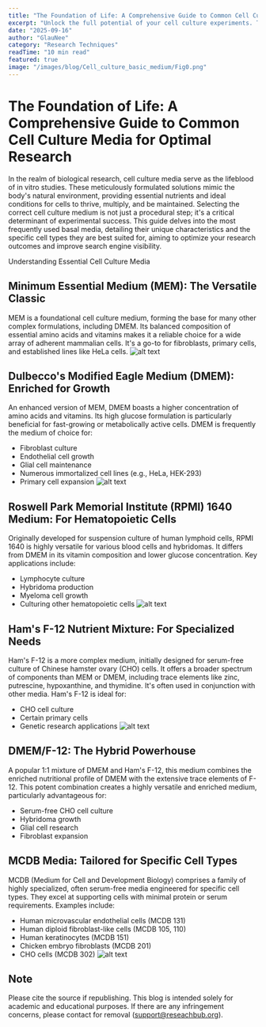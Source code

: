 ```yaml
---
title: "The Foundation of Life: A Comprehensive Guide to Common Cell Culture Media for Optimal Research"
excerpt: "Unlock the full potential of your cell culture experiments. This blog post demystifies common cell culture media, providing a clear overview of popular options like DMEM, RPMI, and Ham's F-12. Learn how to select the right medium to ensure the optimal growth and health of your specific cell types"
date: "2025-09-16"
author: "GlauNee"
category: "Research Techniques"
readTime: "10 min read"
featured: true
image: "/images/blog/Cell_culture_basic_medium/Fig0.png"
---
```

# The Foundation of Life: A Comprehensive Guide to Common Cell Culture Media for Optimal Research

In the realm of biological research, cell culture media serve as the lifeblood of in vitro studies. These meticulously formulated solutions mimic the body's natural environment, providing essential nutrients and ideal conditions for cells to thrive, multiply, and be maintained. Selecting the correct cell culture medium is not just a procedural step; it's a critical determinant of experimental success. This guide delves into the most frequently used basal media, detailing their unique characteristics and the specific cell types they are best suited for, aiming to optimize your research outcomes and improve search engine visibility.

Understanding Essential Cell Culture Media

## Minimum Essential Medium (MEM): The Versatile Classic
MEM is a foundational cell culture medium, forming the base for many other complex formulations, including DMEM. Its balanced composition of essential amino acids and vitamins makes it a reliable choice for a wide array of adherent mammalian cells. It's a go-to for fibroblasts, primary cells, and established lines like HeLa cells.
![alt text](/images/blog/Cell_culture_basic_medium/Fig1.png)

## Dulbecco's Modified Eagle Medium (DMEM): Enriched for Growth
An enhanced version of MEM, DMEM boasts a higher concentration of amino acids and vitamins. Its high glucose formulation is particularly beneficial for fast-growing or metabolically active cells. DMEM is frequently the medium of choice for:
- Fibroblast culture
- Endothelial cell growth
- Glial cell maintenance
- Numerous immortalized cell lines (e.g., HeLa, HEK-293)
- Primary cell expansion
![alt text](/images/blog/Cell_culture_basic_medium/Fig2.png)

## Roswell Park Memorial Institute (RPMI) 1640 Medium: For Hematopoietic Cells
Originally developed for suspension culture of human lymphoid cells, RPMI 1640 is highly versatile for various blood cells and hybridomas. It differs from DMEM in its vitamin composition and lower glucose concentration. Key applications include:
- Lymphocyte culture
- Hybridoma production
- Myeloma cell growth
- Culturing other hematopoietic cells
![alt text](/images/blog/Cell_culture_basic_medium/Fig3.png)

## Ham's F-12 Nutrient Mixture: For Specialized Needs
Ham's F-12 is a more complex medium, initially designed for serum-free culture of Chinese hamster ovary (CHO) cells. It offers a broader spectrum of components than MEM or DMEM, including trace elements like zinc, putrescine, hypoxanthine, and thymidine. It's often used in conjunction with other media. Ham's F-12 is ideal for:
- CHO cell culture
- Certain primary cells
- Genetic research applications
![alt text](/images/blog/Cell_culture_basic_medium/Fig4.png)

## DMEM/F-12: The Hybrid Powerhouse
A popular 1:1 mixture of DMEM and Ham's F-12, this medium combines the enriched nutritional profile of DMEM with the extensive trace elements of F-12. This potent combination creates a highly versatile and enriched medium, particularly advantageous for:
- Serum-free CHO cell culture
- Hybridoma growth
- Glial cell research
- Fibroblast expansion

## MCDB Media: Tailored for Specific Cell Types
MCDB (Medium for Cell and Development Biology) comprises a family of highly specialized, often serum-free media engineered for specific cell types. They excel at supporting cells with minimal protein or serum requirements. Examples include:
- Human microvascular endothelial cells (MCDB 131)
- Human diploid fibroblast-like cells (MCDB 105, 110)
- Human keratinocytes (MCDB 151)
- Chicken embryo fibroblasts (MCDB 201)
- CHO cells (MCDB 302)
![alt text](/images/blog/Cell_culture_basic_medium/Fig5.png)

## Note
Please cite the source if republishing. This blog is intended solely for academic and educational purposes. If there are any infringement concerns, please contact for removal (support@reseachbub.org).